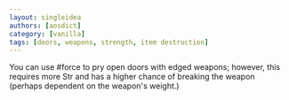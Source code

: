 ```yaml
---
layout: singleidea
authors: [aosdict]
category: [vanilla]
tags: [doors, weapons, strength, item destruction]
---
```

You can use #force to pry open doors with edged weapons; however, this requires more Str and has a higher chance of breaking the weapon (perhaps dependent on the weapon's weight.)
